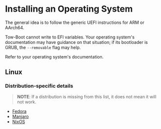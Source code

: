 Installing an Operating System
==============================

The general idea is to follow the generic UEFI instructions for ARM or AArch64.

Tow-Boot cannot write to EFI variables. Your operating system's documentation
may have guidance on that situation; if its bootloader is GRUB, the
`--removable` flag may help.

Refer to your operating system's documentation.


Linux
-----

### Distribution-specific details

> **NOTE**: If a distribution is missing from this list, it does not mean it
> will not work.

<!-- This list is **alphabetically ordered** -->

 - [Fedora](distributions/fedora.md)
 - [Manjaro](distributions/manjaro.md)
 - [NixOS](distributions/nixos.md)

